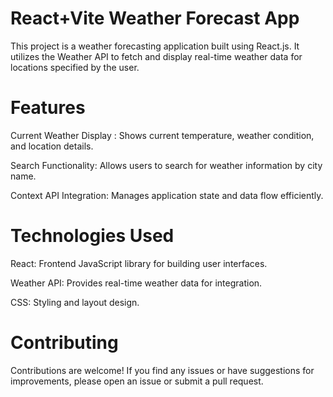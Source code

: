 # React+Vite Weather Forecast App

This project is a weather forecasting application built using React.js. It utilizes the Weather API to fetch and display real-time weather data for locations specified by the user.

# Features
 Current Weather Display : Shows current temperature, weather condition, and location details.

Search Functionality: Allows users to search for weather information by city name.

Context API Integration: Manages application state and data flow efficiently.
# Technologies Used

React: Frontend JavaScript library for building user interfaces.

Weather API: Provides real-time weather data for integration.

CSS: Styling and layout design.

# Contributing
Contributions are welcome! If you find any issues or have suggestions for improvements, please open an issue or submit a pull request.
